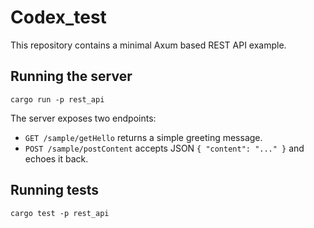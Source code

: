 # Codex_test

This repository contains a minimal Axum based REST API example.

## Running the server

```
cargo run -p rest_api
```

The server exposes two endpoints:

- `GET /sample/getHello` returns a simple greeting message.
- `POST /sample/postContent` accepts JSON `{ "content": "..." }` and echoes it back.

## Running tests

```
cargo test -p rest_api
```
